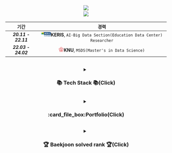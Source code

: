 <div align=center>
<a href="https://hits.seeyoufarm.com"><img src="https://hits.seeyoufarm.com/api/count/incr/badge.svg?url=https%3A%2F%2Fgithub.com%2FQuietseong&count_bg=%23EBBE41&title_bg=%231C3F70&icon=&icon_color=%23000000&title=hits&edge_flat=false"/></a>
</div>
<div align=center>
<img src="https://capsule-render.vercel.app/api?type=venom&height=250&color=1C3F70&text=Quietseong's%20Git&section=header&reversal=false&fontColor=ebbe41&fontAlign=50&textBg=false&rotate=-4&fontSize=65&desc=Plays%20with%20data!&descSize=14&descAlignY=65&descAlign=49&" />

기간|경력|
:---:|:---:|
***20.11 - 22.11***|<img src="Images/keris.png" alt="KERIS" width="30" height="15">**KERIS**, `AI·Big Data Section(Education Data Center) Researcher`|
***22.03 - 24.02***|<img src="Images/knu.jpg" alt="KNU" width="15" height="15">**KNU**, `MSDS(Master's in Data Science)`|
<br>


<details>
<summary><h3>📚 Tech Stack 📚(Click)</h3> </summary>
	<p>✨ Platforms & Languages ✨</p>
	<img src="https://img.shields.io/badge/Python-3776AB?style=flat&logo=Python&logoColor=white" />
	<img src="https://img.shields.io/badge/MySQL-4479A1?style=flat&logo=MySQL&logoColor=white" />
	<br>
	<img src="https://img.shields.io/badge/NumPy-013243?style=flat&logo=NumPy&logoColor=white" />
	<img src="https://img.shields.io/badge/SciPy-8CAAE6?style=flat&logo=SciPy&logoColor=white" />
	<img src="https://img.shields.io/badge/scikit%20learn-F7931E?style=flat&logo=scikit%20learn&logoColor=white" />
	<img src="https://img.shields.io/badge/pandas-150458?style=flat&logo=pandas&logoColor=white" />
<br>
<br>	
	<p>🎨 Visualization Tools 🎨</p>
	<img src="https://img.shields.io/badge/Streamlit-FF4B4B?style=flat&logo=Streamlit&logoColor=white" />
	<img src="https://img.shields.io/badge/Plotly-3F4F75?style=flat&logo=Plotly&logoColor=white" />
	<img src="https://img.shields.io/badge/Power%20BI-F2C811?style=flat&logo=Power%20BI&logoColor=white" />
	<img src="https://img.shields.io/badge/Tableau-E97627?style=flat&logo=Tableau&logoColor=white" />
	<img src="https://img.shields.io/badge/Qgis-589632?style=flat&logo=Qgis&logoColor=white" />
<br>
<br>
	<p>🛠 Tools 🛠</p>
	<img src="https://img.shields.io/badge/Jupyter-F37626?style=flat&logo=Jupyter&logoColor=white" />
	<img src="https://img.shields.io/badge/Visual%20Studio%20Code-007ACC?style=flat&logo=VisualStudioCode&logoColor=white" />
	<img src="https://img.shields.io/badge/Google%20Colab-F9AB00?style=flat&logo=Google%20Colab&logoColor=white" />
	<br>
	<img src="https://img.shields.io/badge/Excel-217346?style=flat&logo=Excel&logoColor=white" />
	<img src="https://img.shields.io/badge/Google%20Analytics-E37400?style=flat&logo=Google%20Analytics&logoColor=white" />
	<img src="https://img.shields.io/badge/GitHub-181717?style=flat&logo=GitHub&logoColor=white" />
	<img src="https://img.shields.io/badge/Slack-4A154B?style=flat&logo=Slack&logoColor=white" />
</details>
</div>
<br>
<div align=center>
<details>
<summary>
	<h3>:card_file_box:Portfolio(Click)</h3>
</summary>
<h5>:rocket:<a href="https://github.com/Quietseong/Portfolio/blob/main/Dacon/2312_Capstone/PPT_231211.pptx">Capstone</a></h5>
</details>
</div>
<br>
<div align=center>
<details>
<summary><h3>🏆 Baekjoon solved rank 🏆(Click)</h3></summary>
<a href="https://solved.ac/jys135"><img src="http://mazassumnida.wtf/api/v2/generate_badge?boj=jys135" alt="Solved.ac Profile">
</div>
</details>
